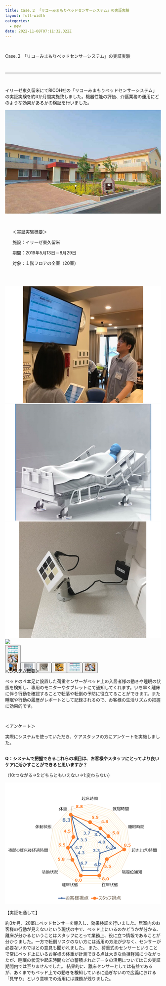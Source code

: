 ```yaml
---
title: Case.２ 「リコーみまもりベッドセンサーシステム」の実証実験
layout: full-width
categories:
  - new
date: 2022-11-08T07:11:32.322Z
---
```

<head><meta http-equiv="X-UA-Compatible" content="IE=edge" /><meta name="viewport" content="width=device-width, initial-scale=1.0" /><link rel="stylesheet" href="https://cdn.jsdelivr.net/npm/bootstrap@4.0.0/dist/css/bootstrap.min.css" integrity="sha384-Gn5384xqQ1aoWXA+058RXPxPg6fy4IWvTNh0E263XmFcJlSAwiGgFAW/dAiS6JXm" crossorigin="anonymous"><script src="https://code.jquery.com/jquery-3.2.1.slim.min.js" integrity="sha384-KJ3o2DKtIkvYIK3UENzmM7KCkRr/rE9/Qpg6aAZGJwFDMVNA/GpGFF93hXpG5KkN" crossorigin="anonymous"></script><script src="/images/scripts.js"><script src="https://cdn.jsdelivr.net/npm/popper.js@1.12.9/dist/umd/popper.min.js" integrity="sha384-ApNbgh9B+Y1QKtv3Rn7W3mgPxhU9K/ScQsAP7hUibX39j7fakFPskvXusvfa0b4Q" crossorigin="anonymous"></script><script src="https://cdn.jsdelivr.net/npm/bootstrap@4.0.0/dist/js/bootstrap.min.js" integrity="sha384-JZR6Spejh4U02d8jOt6vLEHfe/JQGiRRSQQxSfFWpi1MquVdAyjUar5+76PVCmYl" crossorigin="anonymous"></script><style>.carousel-indicators {margin-bottom: -100px;static;}.carousel-indicators button[data-target] {width: 50px;}</style></head>

<br>

<span class="text-lg text-left font-bold">Case.２ 「リコーみまもりベッドセンサーシステム」の実証実験</span>

<br>

<hr class="border-dashed border-black "></hr>

<br>

<span class="text-sm text-left">イリーゼ東久留米にてRICOH社の「リコーみまもりベッドセンサーシステム」の実証実験を約3か月間実施致しました。機器性能の評価、介護業務の運用にどのような効果があるかの検証を行いました。</span>

![](/images/image.jpg)

<br>

<div class="border-2 border-black text-sm rounded-md  p-2 mr-2"><ul class="list-disc list-inside "> ＜実証実験概要＞<P>施設：イリーゼ東久留米</p> <p>期間：2019年5月13日－8月29日</p> <p>対象：１階フロアの全室（20室）</p></ul><br></div></input><br>

<br>

<div id="carouselsliderdemo" data-interval=3000 class="carousel slide" data-ride="carousel"><div class="carousel-inner"><div class="carousel-item active"><img src="/images/care 1.1.jpg" class="d-block w-100"></div><div class="carousel-item"><img src="/images/care 2.2.jpg" class="d-block w-100"></div><div class="carousel-item"><img src="/images/care 3.3.jpg" class="d-block w-100"></div><div class="carousel-item"><img src="/images/care 4.4.png" class="d-block w-100"></div></div><div class="carousel-indicators"><button type="button" data-target="#carouselsliderdemo" class="active img-thumbnail"data-slide-to="0"><img src="/images/care 5.5.jpg" alt="" class="d-block w-100"><img src="/images/care 6.6.jpg" alt="" class="d-block w-100"><img src="/images/care 1.1.jpg" alt="" class="d-block w-100"></button><button type="button" data-target="#carouselsliderdemo" class="img-thumbnail" data-slide-to="1"><img src="/images/care 2.2.jpg" alt="" class="d-block w-100"></button><button type="button" data-target="#carouselsliderdemo" class="img-thumbnail" data-slide-to="2"><img src="/images/care 3.3.jpg" alt="" class="d-block w-100"></button><button type="button" data-target="#carouselsliderdemo" class="img-thumbnail" data-slide-to="3"><img src="/images/care 4.4.jpg" alt="" class="d-block w-100"></button><button type="button" data-target="#carouselsliderdemo" class="img-thumbnail" data-slide-to="3"><img src="/images/care 5.5.jpg" alt="" class="d-block w-100"></button><button type="button" data-target="#carouselsliderdemo" class="img-thumbnail" data-slide-to="3"><img src="/images/care 6.6.jpg" alt="" class="d-block w-100"></button></div></div>

<br>

<br>

<br>

<br>

<span class="text-lg text-black">＜システム概要＞</span>

<span class="text-sm text-black">ベッドの４本足に設置した荷重センサーがベッド上の入居者様の動きや睡眠の状態を検知し、専用のモニターやタブレットにて通知してくれます。いち早く離床に伴う行動を確認することで転落や転倒の予防に役立てることができます。また睡眠や行動の履歴がレポートとして記録されるので、お客様の生活リズムの把握に効果的です。</span>

<br>

<span class="text-lg text-black">＜アンケート＞</span>

<span class="text-sm text-black">実際にシステムを使っていただき、ケアスタッフの方にアンケートを実施しました。</span>

<br>

<div class="border-2 border-black text-sm rounded-md  p-2 mr-2"><strong>Q：システムで把握できるこれらの項目は、お客様やスタッフにとってより良い ケアに活かすことができると思いますか？</strong><br> 

<span class="text-sm text-black text-left">（10:つながる→5:どちらともいえない→1:変わらない）</span></div>

![](/images/image-4-.png)

<span class="text-lg text-black">【実証を通して】</sapn>

<span class="text-sm text-black">約3か月、20室にベッドセンサーを導入し、効果検証を行いました。居室内のお客様の行動が見えないという現状の中で、ベッド上にいるのかどうかが分かる、離床が分かるということはスタッフにとって業務上、役に立つ情報であることが分かりました。一方で転倒リスクのない方には活用の方法が少なく、センサーが必要ないのではとの意見も聞かれました。 また、荷重式のセンサーということで常にベッド上にいるお客様の体重が計測できる点は大きな負担軽減につながったが、睡眠の状況や起床時間などの蓄積されたデータの活用についてはこの実証期間内では至りませんでした。 結果的に、離床センサーとしては有益であるが、あくまでもベッド上での動きを検知しているに過ぎないので広義における「見守り」という意味での活用には課題が残りました。</span>

<link href="https://cdn.jsdelivr.net/npm/tailwindcss/dist/tailwind.min.css" rel="stylesheet"> <style>
